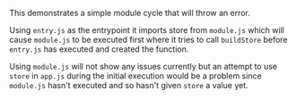 This demonstrates a simple module cycle that will throw an error.

Using `entry.js` as the entrypoint it imports store from `module.js` which will
cause `module.js` to be executed first where it tries to call `buildStore`
before `entry.js` has executed and created the function.

Using `module.js` will not show any issues currently but an attempt to use
`store` in `app.js` during the initial execution would be a problem since
`module.js` hasn't executed and so hasn't given `store` a value yet.
